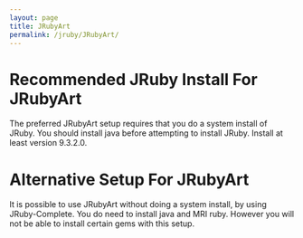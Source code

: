 ```yaml
---
layout: page
title: JRubyArt
permalink: /jruby/JRubyArt/
---
```


# Recommended JRuby Install For JRubyArt

The preferred JRubyArt setup requires that you do a system install of JRuby. You should install java before attempting to install JRuby. Install at least version 9.3.2.0.

# Alternative Setup For JRubyArt

It is possible to use JRubyArt without doing a system install, by using JRuby-Complete. You do need to install java and MRI ruby. However you will not be able to install certain gems with this setup.
